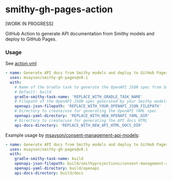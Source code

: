 # smithy-gh-pages-action
[WORK IN PROGRESS]

GitHub Action to generate API documentation from Smithy models and deploy to GitHub Pages.

### Usage
See [action.yml](https://github.com/msayson/smithy-gh-pages-action/action.yml)

```yaml
- name: Generate API docs from Smithy models and deploy to GitHub Pages
  uses: msayson/smithy-gh-pages@v0.1
  with:
    # Name of the Gradle task to generate the OpenAPI JSON spec from Smithy models
    # Default: build
    gradle-smithy-task-name: 'REPLACE_WITH_GRADLE_TASK_NAME'
    # Filepath of the OpenAPI JSON spec generated by your Smithy models package
    openapi-json-filepath: 'REPLACE_WITH_YOUR_OPENAPI_JSON_FILEPATH'
    # Directory to create/use for generating the OpenAPI YAML spec
    openapi-yaml-directory: 'REPLACE_WITH_NEW_OPENAPI_YAML_DIR'
    # Directory to create/use for generating the API docs HTML
    api-docs-directory: 'REPLACE_WITH_NEW_API_HTML_DOCS_DIR'
```

Example usage by [msayson/consent-management-api-models](https://github.com/msayson/consent-management-api-models):

```yaml
- name: Generate API docs from Smithy models and deploy to GitHub Pages
  uses: msayson/smithy-gh-pages@v0.1
  with:
    gradle-smithy-task-name: build
    openapi-json-filepath: build/smithyprojections/consent-management-api-models/source/openapi/ConsentManagementApi.openapi.json
    openapi-yaml-directory: build/openapi
    api-docs-directory: build/docs
```
